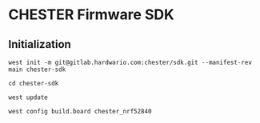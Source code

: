 # CHESTER Firmware SDK

## Initialization

```
west init -m git@gitlab.hardwario.com:chester/sdk.git --manifest-rev main chester-sdk
```

```
cd chester-sdk
```

```
west update
```

```
west config build.board chester_nrf52840
```
